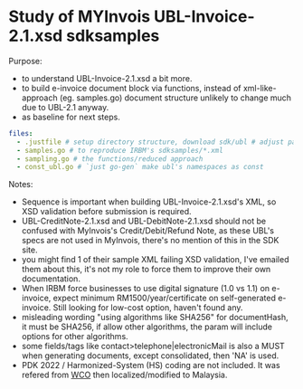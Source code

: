 # Study of MYInvois UBL-Invoice-2.1.xsd sdksamples

Purpose:

- to understand UBL-Invoice-2.1.xsd a bit more.
- to build e-invoice document block via functions, instead of xml-like-approach (eg. samples.go) document structure unlikely to change much due to UBL-2.1 anyway.
- as baseline for next steps.

```yaml
files:
  - .justfile # setup directory structure, download sdk/ubl # adjust path accordingly, same goes to *.go files
  - samples.go # to reproduce IRBM's sdksamples/*.xml
  - sampling.go # the functions/reduced approach
  - const_ubl.go # `just go-gen` make ubl's namespaces as const
```

Notes:

- Sequence is important when building UBL-Invoice-2.1.xsd's XML, so XSD validation before submission is required.
- UBL-CreditNote-2.1.xsd and UBL-DebitNote-2.1.xsd should not be confused with MyInvois's Credit/Debit/Refund Note, as these UBL's specs are not used in MyInvois, there's no mention of this in the SDK site.
- you might find 1 of their sample XML failing XSD validation, I've emailed them about this, it's not my role to force them to improve their own documentation.
- When IRBM force businesses to use digital signature (1.0 vs 1.1) on e-invoice, expect minimum RM1500/year/certificate on self-generated e-invoice. Still looking for low-cost option, haven't found any.
- misleading wording "using algorithms like SHA256" for documentHash, it must be SHA256, if allow other algorithms, the param will include options for other algorithms. 
- some fields/tags like contact>telephone|electronicMail is also a MUST when generating documents, except consolidated, then 'NA' is used.
- PDK 2022 / Harmonized-System (HS) coding are not included. It was refered from [WCO](https://www.wcoomd.org/en/topics/nomenclature/instrument-and-tools.aspx) then localized/modified to Malaysia.
